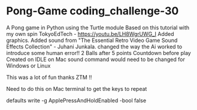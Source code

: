 # Pong-Game coding_challenge-30

A Pong game in Python using the Turtle module
Based on this tutorial with my own spin
TokyoEdTech - https://youtu.be/LH8WgrUWG_I
Added graphics.
Added sound from "The Essential Retro Video Game Sound Effects Collection" - Juhani Junkala.
changed the way the Ai worked to introduce some human error!!
2 Balls after 5 points
Countdown before play
Created on IDLE on Mac sound command would need to be changed for Windows or Linux

This was a lot of fun thanks ZTM !!

Need to do this on Mac terminal to get the keys to repeat

defaults write -g ApplePressAndHoldEnabled -bool false
